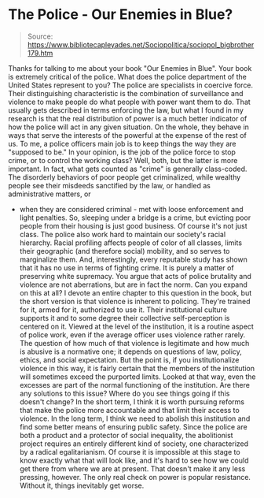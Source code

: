 # The Police - Our Enemies in Blue?

> Source: https://www.bibliotecapleyades.net/Sociopolitica/sociopol_bigbrother179.htm

Thanks for talking to me about your book
"Our Enemies in Blue". Your book is extremely critical of the
police. What does the police department of the United States
represent to you?
The police are specialists in coercive force.
Their distinguishing characteristic
is the combination of surveillance and violence to make people
do what people with power want them to do.
That usually gets described in terms
enforcing the law, but what I found in my research is that the
real distribution of power is a much better indicator of how the
police will act in any given situation.
On the whole, they behave in ways
that serve the interests of the powerful at the expense of the
rest of us.
To me, a police officers main job is to
keep things the way they are "supposed to be." In your opinion,
is the job of the police force to stop crime, or to control the
working class?
Well, both, but the latter is more important. In fact, what gets
counted as "crime" is generally class-coded.
The disorderly behaviors of poor
people get criminalized, while wealthy people see their misdeeds
sanctified by the law, or handled as administrative matters, or
- when they are considered criminal - met with loose enforcement
and light penalties.
So, sleeping under a bridge is a
crime, but evicting poor people from their housing is just good
business.
Of course it's not just class. The police also work hard to
maintain our society's racial hierarchy. Racial profiling
affects people of color of all classes, limits their geographic
(and therefore social) mobility, and so serves to marginalize
them.
And, interestingly, every reputable
study has shown that it has no use in terms of fighting crime.
It is purely a matter of preserving
white supremacy.
You argue that acts of police
brutality and violence are not aberrations, but are in fact the
norm. Can you expand on this at all?
I devote an entire chapter to this question in the book, but the
short version is that violence is inherent to policing.
They're trained for it, armed for
it, authorized to use it. Their institutional culture supports
it and to some degree their collective self-perception is
centered on it.
Viewed at the level of the
institution, it is a routine aspect of police work, even if the
average officer uses violence rather rarely.
The question of how much of that
violence is legitimate and how much is abusive is a normative
one; it depends on questions of law, policy, ethics, and social
expectation.
But the point is, if you
institutionalize violence in this way, it is fairly certain that
the members of the institution will sometimes exceed the
purported limits.
Looked at that way, even the
excesses are part of the normal functioning of the institution.
Are there any solutions to this
issue? Where do you see things going if this doesn't change?
In the short term, I think it is worth pursuing reforms that
make the police more accountable and that limit their access to
violence. In the long term, I think we need to abolish this
institution and find some better means of ensuring public
safety.
Since the police are both a product
and a protector of social inequality, the abolitionist project
requires an entirely different kind of society, one
characterized by a radical egalitarianism.
Of course it is impossible at this
stage to know exactly what that will look like, and it's hard to
see how we could get there from where we are at present. That
doesn't make it any less pressing, however.
The only real check on power is
popular resistance.
Without it, things inevitably get
worse.
